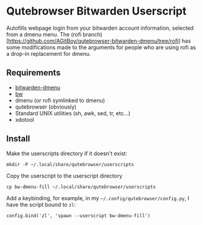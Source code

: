 # Qutebrowser Bitwarden Userscript
Autofills webpage login from your bitwarden account information, selected from a dmenu menu. The (rofi branch)[https://github.com/AGitBoy/qutebrowser-bitwarden-dmenu/tree/rofi] has some modifications made to the arguments for people who are using rofi as a drop-in replacement for dmenu.

## Requirements
* [bitwarden-dmenu](https://github.com/andykais/bitwarden-dmenu)
* [bw](https://github.com/bitwarden/cli)
* dmenu (or rofi symlinked to dmenu)
* qutebrowser (obviously)
* Standard UNIX utilities (sh, awk, sed, tr, etc...)
* xdotool

## Install
Make the userscripts directory if it doesn't exist:
```
mkdir -P ~/.local/share/qutebrowser/userscripts
```

Copy the userscript to the userscript directory
```
cp bw-dmenu-fill ~/.local/share/qutebrowser/userscripts
```

Add a keybinding, for example, in my `~/.config/qutebrowser/config.py`, I have the script bound to `zl`:
```
config.bind('zl', 'spawn --userscript bw-dmenu-fill')
```
